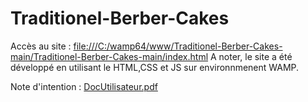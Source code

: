 # Traditionel-Berber-Cakes

Accès au site : [file:///C:/wamp64/www/Traditionel-Berber-Cakes-main/Traditionel-Berber-Cakes-main/index.html](https://aylano.github.io/Traditionel-Berber-Cakes/)
A noter, le site a été développé en utilisant le HTML,CSS et JS sur environnmenent WAMP.

Note d'intention :
[DocUtilisateur.pdf](https://github.com/AYLANO/Traditionel-Berber-Cakes/files/13864019/DocUtilisateur.pdf)
